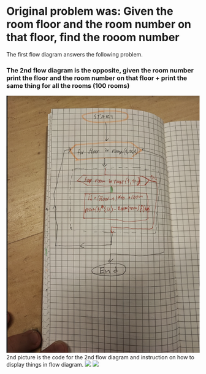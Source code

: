 # Original problem was: Given the room floor and the room number on that floor, find the rooom number
The first flow diagram answers the following problem.
### The 2nd flow diagram is the opposite, given the room number print the floor and the room number on that floor + print the same thing for all the rooms (100 rooms)
![](https://github.com/AleksandarDzudzevic/Unit-1/blob/main/Quiz008flowdiagram1.png)
2nd picture is the code for the 2nd flow diagram and instruction on how to display things in flow diagram.
![](https://github.com/AleksandarDzudzevic/Unit-1/blob/main/Quiz008codeandflowchartsymbols.jpg)
![](https://github.com/AleksandarDzudzevic/Unit-1/blob/main/Quiz008flowdiagram2.jpg)
